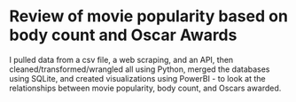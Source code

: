 # Review of movie popularity based on body count and Oscar Awards
I pulled data from a csv file, a web scraping, and an API, then cleaned/transformed/wrangled all using Python, merged the databases using SQLite, and created visualizations using PowerBI - to look at the relationships between movie popularity, body count, and Oscars awarded.
